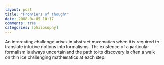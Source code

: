 ```yaml
---
layout: post
title: "Frontiers of thought"
date: 2008-04-05 10:17
comments: true
categories: [philosophy]
---
```

An interesting challenge arises in abstract matematics when it is required to translate intuitive notions into formalisms. The existence of a particular formalism is always uncertain and the path to its discovery is often a walk on thin ice challenging mathematics at each step.